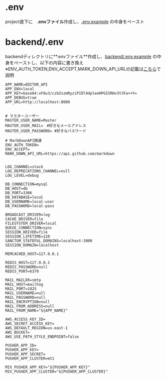 # .env
project直下に　**.envファイル**作成し、[.env.example](.env.example) の中身をペースト

# backend/.env
backendディレクトリに**.envファイル**作成し、[backend/.env.example](backend/.env.example) の中身をペーストし、以下の内容に書き換え
※ENV_AUTH_TOKEN,ENV_ACCEPT,MARK_DOWN_API_URLの記載は[こちら](/reference/MarkDownAPI.md)で説明

```
APP_NAME=EDITOR_API
APP_ENV=local
APP_KEY=base64:xF8u3/czbZszmRyziPIDl9dpleeHPGISRHv3YJFa++Y=
APP_DEBUG=true
APP_URL=http://localhost:8080


# マスターユーザー
MASTER_USER_NAME=Master
MASTER_USER_MAIL=　#好きなメールアドレス
MASTER_USER_PASSWORD= #好きなパスワード

# MarkDownAPI関連
ENV_AUTH_TOKEN=
ENV_ACCEPT=
MARK_DOWN_API_URL=https://api.github.com/markdown


LOG_CHANNEL=stack
LOG_DEPRECATIONS_CHANNEL=null
LOG_LEVEL=debug

DB_CONNECTION=mysql
DB_HOST=db
DB_PORT=3306
DB_DATABASE=local
DB_USERNAME=local-user
DB_PASSWORD=local-pass

BROADCAST_DRIVER=log
CACHE_DRIVER=file
FILESYSTEM_DRIVER=local
QUEUE_CONNECTION=sync
SESSION_DRIVER=file
SESSION_LIFETIME=120
SANCTUM_STATEFUL_DOMAINS=localhost:3000
SESSION_DOMAIN=localhost

MEMCACHED_HOST=127.0.0.1

REDIS_HOST=127.0.0.1
REDIS_PASSWORD=null
REDIS_PORT=6379

MAIL_MAILER=smtp
MAIL_HOST=mailhog
MAIL_PORT=1025
MAIL_USERNAME=null
MAIL_PASSWORD=null
MAIL_ENCRYPTION=null
MAIL_FROM_ADDRESS=null
MAIL_FROM_NAME="${APP_NAME}"

AWS_ACCESS_KEY_ID=
AWS_SECRET_ACCESS_KEY=
AWS_DEFAULT_REGION=us-east-1
AWS_BUCKET=
AWS_USE_PATH_STYLE_ENDPOINT=false

PUSHER_APP_ID=
PUSHER_APP_KEY=
PUSHER_APP_SECRET=
PUSHER_APP_CLUSTER=mt1

MIX_PUSHER_APP_KEY="${PUSHER_APP_KEY}"
MIX_PUSHER_APP_CLUSTER="${PUSHER_APP_CLUSTER}"
```
